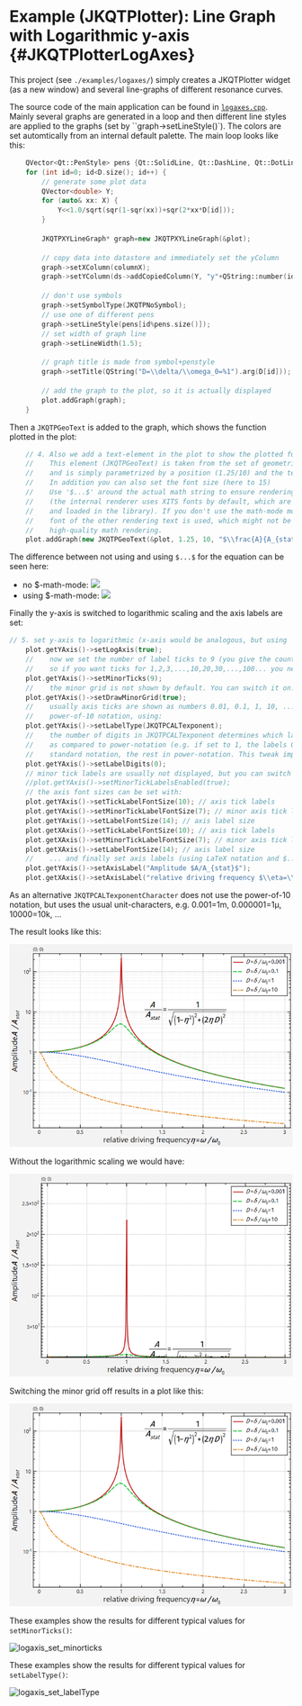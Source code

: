 # Example (JKQTPlotter): Line Graph with Logarithmic y-axis {#JKQTPlotterLogAxes}
This project (see `./examples/logaxes/`) simply creates a JKQTPlotter widget (as a new window) and several line-graphs of different resonance curves.

The source code of the main application can be found in  [`logaxes.cpp`](https://github.com/jkriege2/JKQtPlotter/tree/master/examples/logaxes/logaxes.cpp). Mainly several graphs are generated in a loop and then different line styles are applied to the graphs (set by ``graph->setLineStyle()`). The colors are set automtically from an internal default palette. The main loop looks like this:

```.cpp
	QVector<Qt::PenStyle> pens {Qt::SolidLine, Qt::DashLine, Qt::DotLine, Qt::DashDotLine, Qt::DashDotDotLine };
    for (int id=0; id<D.size(); id++) {
        // generate some plot data
        QVector<double> Y;
        for (auto& xx: X) {
            Y<<1.0/sqrt(sqr(1-sqr(xx))+sqr(2*xx*D[id]));
        }

        JKQTPXYLineGraph* graph=new JKQTPXYLineGraph(&plot);

        // copy data into datastore and immediately set the yColumn
        graph->setXColumn(columnX);
        graph->setYColumn(ds->addCopiedColumn(Y, "y"+QString::number(id)));

        // don't use symbols
        graph->setSymbolType(JKQTPNoSymbol);
        // use one of different pens
        graph->setLineStyle(pens[id%pens.size()]);
        // set width of graph line
        graph->setLineWidth(1.5);

        // graph title is made from symbol+penstyle
        graph->setTitle(QString("D=\\delta/\\omega_0=%1").arg(D[id]));

        // add the graph to the plot, so it is actually displayed
        plot.addGraph(graph);
    }
```

Then a `JKQTPGeoText` is added to the graph, which shows the function plotted in the plot:
```.cpp
    // 4. Also we add a text-element in the plot to show the plotted function
    //    This element (JKQTPGeoText) is taken from the set of geometric elements
    //    and is simply parametrized by a position (1.25/10) and the text to display.
    //    In addition you can also set the font size (here to 15)
    //    Use '$...$' around the actual math string to ensure rendering with a math font
    //    (the internal renderer uses XITS fonts by default, which are free and auto-distributed
    //    and loaded in the library). If you don't use the math-mode modifiers, the default
    //    font of the other rendering text is used, which might not be suitable for
    //    high-quality math rendering.
    plot.addGraph(new JKQTPGeoText(&plot, 1.25, 10, "$\\frac{A}{A_{stat}}=\\frac{1}{\\sqrt{\\left(1-\\eta^2\\right)^2+\\left(2{\\eta}D\\right)^2}}$", 15, QColor("black")));
```
The difference between not using and using `$...$` for the equation can be seen here:
- no $-math-mode: ![](https://raw.githubusercontent.com/jkriege2/JKQtPlotter/master/screenshots/logaxes_lowqmathrendering.png)
- using $-math-mode: ![](https://raw.githubusercontent.com/jkriege2/JKQtPlotter/master/screenshots/logaxes_highqmathrendering.png)

Finally the y-axis is switched to logarithmic scaling and the axis labels are set:
```.cpp
// 5. set y-axis to logarithmic (x-axis would be analogous, but using `plot.getXAxis()`)
    plot.getYAxis()->setLogAxis(true);
    //    now we set the number of label ticks to 9 (you give the count if minor between two majors,
    //    so if you want ticks for 1,2,3,...,10,20,30,...,100... you need to use 9:
    plot.getYAxis()->setMinorTicks(9);
    //    the minor grid is not shown by default. You can switch it on:
    plot.getYAxis()->setDrawMinorGrid(true);
    //    usually axis ticks are shown as numbers 0.01, 0.1, 1, 10, ... You can also force the scientific
    //    power-of-10 notation, using:
    plot.getYAxis()->setLabelType(JKQTPCALTexponent);
    //    the number of digits in JKQTPCALTexponent determines which labels are drawn in standard-notation,
    //    as compared to power-notation (e.g. if set to 1, the labels 0.1=10^{-1}, 1, 10 are shown in
    //    standard notation, the rest in power-notation. This tweak improves readability)
    plot.getYAxis()->setLabelDigits(0);
    // minor tick labels are usually not displayed, but you can switch them on, using
    //plot.getYAxis()->setMinorTickLabelsEnabled(true);
    // the axis font sizes can be set with:
    plot.getYAxis()->setTickLabelFontSize(10); // axis tick labels
    plot.getYAxis()->setMinorTickLabelFontSize(7); // minor axis tick labels
    plot.getYAxis()->setLabelFontSize(14); // axis label size
    plot.getXAxis()->setTickLabelFontSize(10); // axis tick labels
    plot.getXAxis()->setMinorTickLabelFontSize(7); // minor axis tick labels
    plot.getXAxis()->setLabelFontSize(14); // axis label size
    //    ... and finally set axis labels (using LaTeX notation and $...$ to improve rendering)
    plot.getYAxis()->setAxisLabel("Amplitude $A/A_{stat}$");
    plot.getXAxis()->setAxisLabel("relative driving frequency $\\eta=\\omega/\\omega_0$");
```

As an alternative `JKQTPCALTexponentCharacter` does not use the power-of-10 notation, but uses the usual unit-characters, e.g. 0.001=1m, 0.000001=1µ, 10000=10k, ...

The result looks like this:

![logaxes](https://raw.githubusercontent.com/jkriege2/JKQtPlotter/master/screenshots/logaxes.png)

Without the logarithmic scaling we would have:

![logaxes_nolog](https://raw.githubusercontent.com/jkriege2/JKQtPlotter/master/screenshots/logaxes_nolog.png)

Switching the minor grid off results in a plot like this:

![logaxes_nominorgrid](https://raw.githubusercontent.com/jkriege2/JKQtPlotter/master/screenshots/logaxes_nominorgrid.png)

These examples show the results for different typical values for `setMinorTicks()`:

![logaxis_set_minorticks](https://raw.githubusercontent.com/jkriege2/JKQtPlotter/master/screenshots/logaxis_set_minorticks.png)

These examples show the results for different typical values for `setLabelType()`:

![logaxis_set_labelType](https://raw.githubusercontent.com/jkriege2/JKQtPlotter/master/screenshots/logaxis_set_labelType.png)
